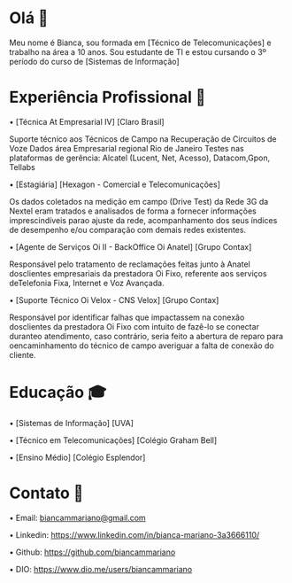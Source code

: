 
# Olá 👋

Meu nome é Bianca, sou formada em [Técnico de Telecomunicações] e trabalho na área a 10 anos. Sou estudante de TI e estou cursando o 3º período do curso de [Sistemas de Informação] 

 # Experiência Profissional 💼
 
• [Técnica At Empresarial IV] [Claro Brasil]

Suporte técnico aos Técnicos de Campo na Recuperação de Circuitos de Voze Dados área Empresarial regional Rio de Janeiro Testes nas plataformas de gerência: Alcatel (Lucent, Net, Acesso), Datacom,Gpon, Tellabs

• [Estagiária] [Hexagon - Comercial e Telecomunicações]

Os dados coletados na medição em campo (Drive Test) da Rede 3G da Nextel eram tratados e analisados de forma a fornecer informações imprescindíveis parao ajuste da rede, acompanhamento dos seus índices de desempenho e/ou comparação com demais redes existentes.

• [Agente de Serviços Oi II - BackOffice Oi Anatel] [Grupo Contax]

Responsável pelo tratamento de reclamações feitas junto à Anatel dosclientes empresariais da prestadora Oi Fixo, referente aos serviços deTelefonia Fixa, Internet e Voz Avançada.

• [Suporte Técnico Oi Velox - CNS Velox] [Grupo Contax]

Responsável por identificar falhas que impactassem na conexão dosclientes da prestadora Oi Fixo com intuito de fazê-lo se conectar duranteo atendimento, caso contrário, seria feito a abertura de reparo para oencaminhamento do técnico de campo averiguar a falta de conexão do cliente.

# Educação 🎓

• [Sistemas de Informação] [UVA]

• [Técnico em Telecomunicações] [Colégio Graham Bell]
    
• [Ensino Médio] [Colégio Esplendor]   

# Contato 💬 

• Email: biancammariano@gmail.com

• Linkedin: https://www.linkedin.com/in/bianca-mariano-3a3666110/

• Github: https://github.com/biancammariano

• DIO: https://www.dio.me/users/biancammariano

